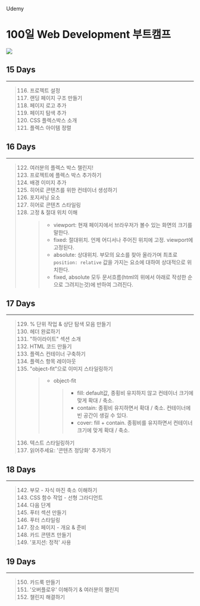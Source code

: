Udemy

# 100일 Web Development 부트캠프

[<img src="https://img.shields.io/badge/github-%23121011.svg?style=for-the-badge&logo=github&logoColor=white" />](https://github.com/academind/100-days-of-web-development/)

## 15 Days

<hr />

> 116. 프로젝트 설정
> 117. 랜딩 페이지 구조 만들기
> 118. 페이지 로고 추가
> 119. 페이지 탐색 추가
> 120. CSS 플렉스박스 소개
> 121. 플렉스 아이템 정렬

## 16 Days

<hr />

> 122. 여러분의 플렉스 박스 챌린지!
> 123. 프로젝트에 플렉스 박스 추가하기
> 124. 배경 이미지 추가
> 125. 히어로 콘텐츠를 위한 컨테이너 생성하기
> 126. 포지셔닝 요소
> 127. 히어로 콘텐츠 스타일링
> 128. 고정 & 절대 위치 이해
>      > - viewport: 현재 페이지에서 브라우저가 볼수 있는 화면의 크기를 말한다.
>      > - fixed: 절대위치. 언제 어디서나 주어진 위치에 고정. viewport에 고정된다.
>      > - absolute: 상대위치. 부모의 요소를 찾아 올라가며 최초로 `position: relative` 값을 가지는 요소에 대하여 상대적으로 위치한다.
>      > - fixed, absolute 모두 문서흐름(html의 위에서 아래로 작성한 순으로 그려지는것)에 반하여 그려진다.

## 17 Days

<hr />

> 129. % 단위 작업 & 상단 탐색 모음 만들기
> 130. 헤더 완료하기
> 131. "하이라이트" 섹션 소개
> 132. HTML 코드 만들기
> 133. 플렉스 컨테이너 구축하기
> 134. 플렉스 항목 레이아웃
> 135. "object-fit"으로 이미지 스타일링하기
>      > - object-fit
>      >   > - fill: default값, 종횡비 유지하지 않고 컨테이너 크기에 맞게 확대 / 축소.
>      >   > - contain: 종횡비 유지하면서 확대 / 축소. 컨테이너에 빈 공간이 생길 수 있다.
>      >   > - cover: fill + contain. 종횡비를 유지하면서 컨테이너 크기에 맞게 확대 / 축소.
> 136. 텍스트 스타일링하기
> 137. 읽어주세요: '콘텐츠 정당화' 추가하기

## 18 Days

<hr />

> 142. 부모 - 자식 마진 축소 이해하기
> 143. CSS 함수 작업 - 선형 그라디언트
> 144. 다음 단계
> 145. 푸터 섹션 만들기
> 146. 푸터 스타일링
> 147. 장소 페이지 - 개요 & 준비
> 148. 카드 콘텐츠 만들기
> 149. '포지션: 정적' 사용

## 19 Days

<hr />

> 150. 카드룩 만들기
> 151. '오버플로우' 이해하기 & 여러분의 챌린지
> 152. 챌린지 해결하기
